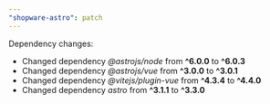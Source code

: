 ```yaml
---
"shopware-astro": patch
---
```


Dependency changes:

- Changed dependency _@astrojs/node_ from **^6.0.0** to **^6.0.3**
- Changed dependency _@astrojs/vue_ from **^3.0.0** to **^3.0.1**
- Changed dependency _@vitejs/plugin-vue_ from **^4.3.4** to **^4.4.0**
- Changed dependency _astro_ from **^3.1.1** to **^3.3.0**
